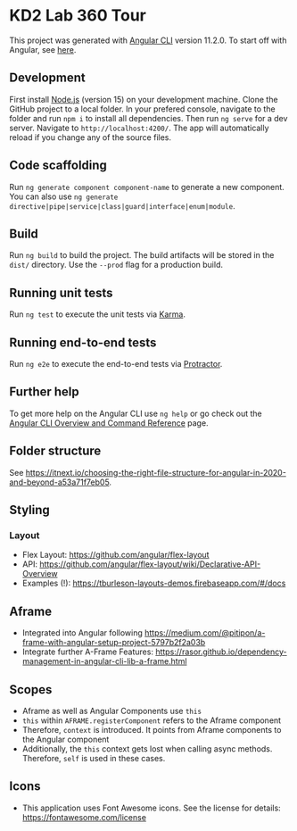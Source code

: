 # KD2 Lab 360 Tour

This project was generated with [Angular CLI](https://github.com/angular/angular-cli) version 11.2.0.
To start off with Angular, see [here](https://angular.io/start).

## Development

First install [Node.js](https://nodejs.org/en/) (version 15) on your development machine.
Clone the GitHub project to a local folder.
In your prefered console, navigate to the folder and run `npm i` to install all dependencies.
Then run `ng serve` for a dev server. Navigate to `http://localhost:4200/`. The app will automatically reload if you change any of the source files.

## Code scaffolding

Run `ng generate component component-name` to generate a new component. You can also use `ng generate directive|pipe|service|class|guard|interface|enum|module`.

## Build

Run `ng build` to build the project. The build artifacts will be stored in the `dist/` directory. Use the `--prod` flag for a production build.

## Running unit tests

Run `ng test` to execute the unit tests via [Karma](https://karma-runner.github.io).

## Running end-to-end tests

Run `ng e2e` to execute the end-to-end tests via [Protractor](http://www.protractortest.org/).

## Further help

To get more help on the Angular CLI use `ng help` or go check out the [Angular CLI Overview and Command Reference](https://angular.io/cli) page.

## Folder structure
See https://itnext.io/choosing-the-right-file-structure-for-angular-in-2020-and-beyond-a53a71f7eb05.

## Styling
### Layout
* Flex Layout: https://github.com/angular/flex-layout
* API: https://github.com/angular/flex-layout/wiki/Declarative-API-Overview
* Examples (!): https://tburleson-layouts-demos.firebaseapp.com/#/docs

## Aframe
* Integrated into Angular following https://medium.com/@pitipon/a-frame-with-angular-setup-project-5797b2f2a03b
* Integrate further A-Frame Features: https://rasor.github.io/dependency-management-in-angular-cli-lib-a-frame.html

## Scopes
* Aframe as well as Angular Components use `this`
* `this` within `AFRAME.registerComponent` refers to the Aframe component
* Therefore, `context` is introduced. It points from Aframe components to the Angular component
* Additionally, the `this` context gets lost when calling async methods. Therefore, `self` is used in these cases.

## Icons
* This application uses Font Awesome icons. See the license for details: https://fontawesome.com/license
